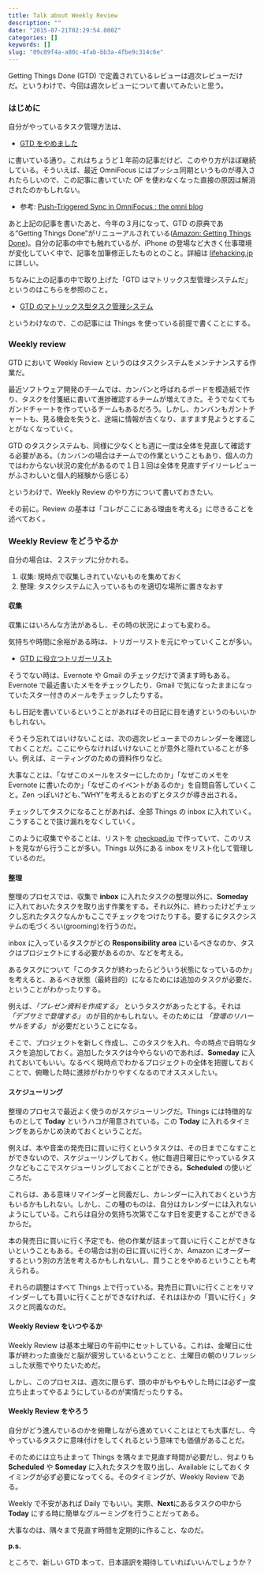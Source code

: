 ```yaml
---
title: Talk about Weekly Review
description: ""
date: "2015-07-21T02:29:54.000Z"
categories: []
keywords: []
slug: "09c89f4a-a80c-4fab-bb3a-4fbe9c314c6e"
---
```


Getting Things Done (GTD) で定義されているレビューは週次レビューだけだ。というわけで、今回は週次レビューについて書いてみたいと思う。

### はじめに

自分がやっているタスク管理方法は、

- [GTD をやめました](/posts/db4993a1-7422-4f9a-a73f-b8bec1cd2acf/)

に書いている通り。これはちょうど１年前の記事だけど、このやり方がほぼ継続している。そういえば、最近 OmniFocus にはプッシュ同期というものが導入されたらしいので、この記事に書いていた OF を使わなくなった直接の原因は解消されたのかもしれない。

- 参考: [Push-Triggered Sync in OmniFocus : the omni blog](https://www.omnigroup.com/blog/push-triggered-sync-in-omnifocus)

あと上記の記事を書いたあと、今年の３月になって、GTD の原典である”Getting Things Done”がリニューアルされている([Amazon: Getting Things Done](http://www.amazon.co.jp/dp/B00KWG9M2E/))。自分の記事の中でも触れているが、iPhone の登場など大きく仕事環境が変化していく中で、記事を加筆修正したものとのこと。詳細は [lifehacking.jp](http://lifehacking.jp/2015/06/updating-gtd/) に詳しい。

ちなみに上の記事の中で取り上げた「GTD はマトリックス型管理システムだ」というのはこちらを参照のこと。

- [GTD のマトリックス型タスク管理システム](/posts/41ecc957-74c4-4cb1-ad94-46f86043c1a5/)

というわけなので、この記事には Things を使っている前提で書くことにする。

### Weekly review

GTD において Weekly Review というのはタスクシステムをメンテナンスする作業だ。

最近ソフトウェア開発のチームでは、カンバンと呼ばれるボードを模造紙で作り、タスクを付箋紙に書いて進捗確認するチームが増えてきた。そうでなくてもガンドチャートを作っているチームもあるだろう。しかし、カンバンもガントチャートも、見る機会を失うと、途端に情報が古くなり、ますます見ようとすることがなくなっていく。

GTD のタスクシステムも、同様に少なくとも週に一度は全体を見直して確認する必要がある。（カンバンの場合はチームでの作業ということもあり、個人の力ではわからない状況の変化があるので１日１回は全体を見直すデイリーレビューがふさわしいと個人的経験から感じる）

というわけで、Weekly Review のやり方について書いておきたい。

その前に。Review の基本は「コレがここにある理由を考える」に尽きることを述べておく。

### Weekly Review をどうやるか

自分の場合は、２ステップに分かれる。

1.  収集: 現時点で収集しきれていないものを集めておく
2.  整理: タスクシステムに入っているものを適切な場所に置きなおす

#### 収集

収集にはいろんな方法があるし、その時の状況によっても変わる。

気持ちや時間に余裕がある時は、トリガーリストを元にやっていくことが多い。

- [GTD に役立つトリガーリスト](http://www.itmedia.co.jp/bizid/articles/0607/14/news064.html)

そうでない時は、Evernote や Gmail のチェックだけで済ます時もある。Evernote で最近書いたメモをチェックしたり、Gmail で気になったままになっていたスター付きのメールをチェックしたりする。

もし日記を書いているということがあればその日記に目を通すというのもいいかもしれない。

そうそう忘れてはいけないことは、次の週次レビューまでのカレンダーを確認しておくことだ。ここにやらなければいけないことが意外と隠れていることが多い。例えば、ミーティングのための資料作りなど。

大事なことは、「なぜこのメールをスターにしたのか」「なぜこのメモを Evernote に書いたのか」「なぜこのイベントがあるのか」を自問自答していくこと。Zen っぽいけども、”WHY”を考えるとおのずとタスクが導き出される。

チェックしてタスクになることがあれば、全部 Things の inbox に入れていく。こうすることで抜け漏れをなくしていく。

このように収集でやることは、リストを [checkpad.jp](http://www.checkpad.jp/) で作っていて、このリストを見ながら行うことが多い。Things 以外にある inbox をリスト化して管理しているのだ。

#### 整理

整理のプロセスでは、収集で **inbox** に入れたタスクの整理以外に、**Someday** に入れておいたタスクを取り出す作業をする。それ以外に、終わったけどチェックし忘れたタスクなんかもここでチェックをつけたりする。要するにタスクシステムの毛づくろい(grooming)を行うのだ。

inbox に入っているタスクがどの **Responsibility area** にいるべきなのか、タスクはプロジェクトにする必要があるのか、などを考える。

あるタスクについて「このタスクが終わったらどういう状態になっているのか」を考えると、あるべき状態（最終目的）になるためには追加のタスクが必要だ、ということがわかったりする。

例えば、_「プレゼン資料を作成する」_ というタスクがあったとする。それは _「デブサミで登壇する」_ のが目的かもしれない。そのためには _「登壇のリハーサルをする」_ が必要だということになる。

そこで、プロジェクトを新しく作成し、このタスクを入れ、今の時点で自明なタスクを追加しておく。追加したタスクは今やらないのであれば、**Someday** に入れておいてもいい。なるべく現時点でわかるプロジェクトの全体を把握しておくことで、俯瞰した時に進捗がわかりやすくなるのでオススメしたい。

#### スケジューリング

整理のプロセスで最近よく使うのがスケジューリングだ。Things には特徴的なものとして **Today** というハコが用意されている。この **Today** に入れるタイミングをあらかじめ決めておくということだ。

例えば、本や音楽の発売日に買いに行くというタスクは、その日までこなすことができないので、スケジューリングしておく。他に毎週日曜日にやっているタスクなどもここでスケジューリングしておくことができる。**Scheduled** の使いどころだ。

これらは、ある意味リマインダーと同義だし、カレンダーに入れておくという方もいるかもしれない。しかし、この種のものは、自分はカレンダーには入れないようにしている。これらは自分の気持ち次第でこなす日を変更することができるからだ。

本の発売日に買いに行く予定でも、他の作業が詰まって買いに行くことができないということもある。その場合は別の日に買いに行くか、Amazon にオーダーするという別の方法を考えるかもしれないし、買うことをやめるということも考えられる。

それらの調整はすべて Things 上で行っている。発売日に買いに行くことをリマインダーしても買いに行くことができなければ、それはほかの「買いに行く」タスクと同義なのだ。

#### Weekly Review をいつやるか

Weekly Review は基本土曜日の午前中にセットしている。これは、金曜日に仕事が終わった直後だと脳が疲労しているということと、土曜日の朝のリフレッシュした状態でやりたいためだ。

しかし、このプロセスは、週次に限らず、頭の中がもやもやした時には必ず一度立ち止まってやるようにしているのが実情だったりする。

#### Weekly Review をやろう

自分がどう進んでいるのかを俯瞰しながら進めていくことはとても大事だし、今やっているタスクに意味付けをしてくれるという意味でも価値があることだ。

そのためには立ち止まって Things を隅々まで見直す時間が必要だし、何よりも **Scheduled** や **Someday** に入れたタスクを取り出し、Available にしておくタイミングが必ず必要になってくる。そのタイミングが、Weekly Review である。

Weekly で不安があれば Daily でもいい。実際、**Next**にあるタスクの中から**Today** にする時に簡単なグルーミングを行うことだってある。

大事なのは、隅々まで見直す時間を定期的に作ること、なのだ。

**p.s.**

ところで、新しい GTD 本って、日本語訳を期待していればいいんでしょうか？

